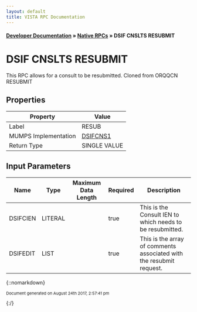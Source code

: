 ```yaml
---
layout: default
title: VISTA RPC Documentation
---
```


#### [Developer Documentation](../index) &#187; [Native RPCs](TableOfContents) &#187; DSIF CNSLTS RESUBMIT<br/>
# DSIF CNSLTS RESUBMIT

This RPC allows for a consult to be resubmitted. Cloned from ORQQCN RESUBMIT

## Properties

Property | Value
--- | ---
Label | RESUB
MUMPS Implementation | [DSIFCNS1](http://code.osehra.org/dox/Routine_DSIFCNS1_source.html)
Return Type | SINGLE VALUE


## Input Parameters

Name | Type | Maximum Data Length | Required | Description
--- | --- | --- | --- | ---
DSIFCIEN | LITERAL |  | true | This is the Consult IEN to which needs to be resubmitted.
DSIFEDIT | LIST |  | true | This is the array of comments associated with the resubmit request.



{::nomarkdown} <br/><p style="font-size: 11px">Document generated on August 24th 2017, 2:57:41 pm</p>{:/}
